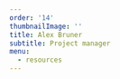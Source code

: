 ```yaml
---
order: '14'
thumbnailImage: ''
title: Alex Bruner
subtitle: Project manager
menu:
  - resources
---
```


